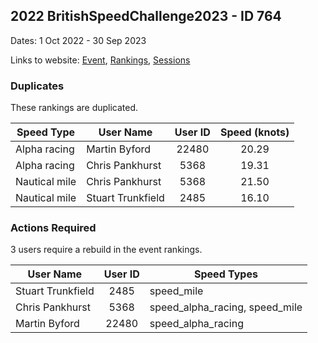 ## 2022 BritishSpeedChallenge2023 - ID 764

Dates: 1 Oct 2022 - 30 Sep 2023

Links to website: [Event](https://www.gps-speedsurfing.com/default.aspx?mnu=event&val=764), [Rankings](https://www.gps-speedsurfing.com/default.aspx?mnu=eventranking&val=764), [Sessions](https://www.gps-speedsurfing.com/default.aspx?mnu=eventsessions&val=764)

### Duplicates

These rankings are duplicated.

| Speed Type | User Name | User ID | Speed (knots) |
| ---------- | --------- | :-----: | :-----------: |
| Alpha racing | Martin Byford | 22480 | 20.29 |
| Alpha racing | Chris Pankhurst  | 5368 | 19.31 |
| Nautical mile | Chris Pankhurst  | 5368 | 21.50 |
| Nautical mile | Stuart Trunkfield | 2485 | 16.10 |

### Actions Required

3 users require a rebuild in the event rankings.

| User Name | User ID | Speed Types |
| --------- | :-----: | ----------- |
| Stuart Trunkfield | 2485 | speed_mile |
| Chris Pankhurst  | 5368 | speed_alpha_racing, speed_mile |
| Martin Byford | 22480 | speed_alpha_racing |
